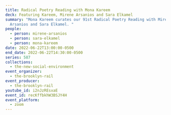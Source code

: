 ```yaml
---
title: Radical Poetry Reading with Mona Kareem
deck: Featuring Kareem, Mirene Arsanios and Sara Elkamel
summary: "Mona Kareem curates our 91st Radical Poetry Reading with Mirene
  Arsanios and Sara Elkamel. "
people:
  - person: mirene-arsanios
  - person: sara-elkamel
  - person: mona-kareem
date: 2022-06-22T13:00:00-0500
end_date: 2022-06-22T14:30:00-0500
series: 587
collections:
  - the-new-social-environment
event_organizer:
  - the-brooklyn-rail
event_producer:
  - the-brooklyn-rail
youtube_id: i2nJzREsxaE
event_id: recKffbkhW3BSJY4H
event_platform:
  - zoom
---
```

